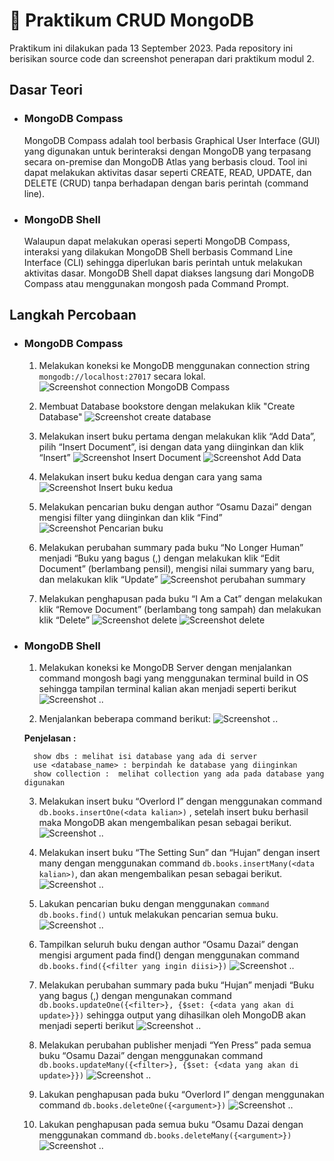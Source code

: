# :ledger: Praktikum CRUD MongoDB
Praktikum ini dilakukan pada 13 September 2023. Pada repository ini berisikan source code dan screenshot penerapan dari praktikum modul 2.

## Dasar Teori
* ### MongoDB Compass 
    MongoDB Compass adalah tool berbasis Graphical User Interface (GUI) yang digunakan untuk berinteraksi dengan MongoDB yang terpasang secara on-premise dan MongoDB Atlas yang berbasis cloud. Tool ini dapat melakukan aktivitas dasar seperti CREATE, READ, UPDATE, dan DELETE (CRUD) tanpa berhadapan dengan baris perintah (command line).

- ### MongoDB Shell
    Walaupun dapat melakukan operasi seperti MongoDB Compass, interaksi yang dilakukan MongoDB Shell berbasis Command Line Interface (CLI) sehingga diperlukan baris perintah untuk melakukan aktivitas dasar. MongoDB Shell dapat diakses langsung dari MongoDB Compass atau menggunakan mongosh pada Command Prompt.

## Langkah Percobaan
- ### MongoDB Compass
    1. Melakukan koneksi ke MongoDB menggunakan connection string ``` mongodb://localhost:27017``` secara lokal. <br/>
    ![Screenshot connection MongoDB Compass](../Screenshot/praktikum2/1.png)

    2. Membuat Database bookstore dengan melakukan klik "Create Database"
    ![Screenshot create database](../Screenshot/praktikum2/2.png)

    3. Melakukan insert buku pertama dengan melakukan klik “Add Data”, pilih “Insert Document”, isi dengan data yang diinginkan dan klik “Insert”
    ![Screenshot Insert Document](../Screenshot/praktikum2/3.png)
          ![Screenshot Add Data](../Screenshot/praktikum2/4.png)

    4. Melakukan insert buku kedua dengan cara yang sama
    ![Screenshot Insert buku kedua](../Screenshot/praktikum2/5.png)

    5. Melakukan pencarian buku dengan author “Osamu Dazai” dengan mengisi filter yang diinginkan dan klik “Find”
    ![Screenshot Pencarian buku](../Screenshot/praktikum2/6.png)

    6. Melakukan perubahan summary pada buku “No Longer Human” menjadi “Buku yang bagus (<NAMA>,<NIM>) dengan melakukan klik “Edit Document” (berlambang pensil), mengisi nilai summary yang baru, dan melakukan klik “Update”
    ![Screenshot perubahan summary](../Screenshot/praktikum2/7.png)
    7. Melakukan penghapusan pada buku “I Am a Cat” dengan melakukan klik “Remove Document” (berlambang tong sampah) dan melakukan klik “Delete”
    ![Screenshot delete](../Screenshot/praktikum2/8.png)
    ![Screenshot delete](../Screenshot/praktikum2/9.png)

- ### MongoDB Shell
    1. Melakukan koneksi ke MongoDB Server dengan menjalankan command mongosh bagi yang menggunakan terminal build in OS sehingga tampilan terminal kalian akan menjadi seperti berikut
    ![Screenshot .. ](../Screenshot/praktikum2/10.png)

    2. Menjalankan beberapa command berikut: 
    ![Screenshot .. ](../Screenshot/praktikum2/11.png)
    
    **Penjelasan :** 

        show dbs : melihat isi database yang ada di server
        use <database_name> : berpindah ke database yang diinginkan
        show collection :  melihat collection yang ada pada database yang digunakan

    3. Melakukan insert buku “Overlord I” dengan menggunakan command ```db.books.insertOne(<data kalian>)``` , setelah insert buku berhasil maka MongoDB akan mengembalikan pesan sebagai berikut.
    ![Screenshot .. ](../Screenshot/praktikum2/12.png)

    4. Melakukan insert buku “The Setting Sun” dan “Hujan” dengan insert many dengan menggunakan command ```db.books.insertMany(<data kalian>)```, dan akan mengembalikan pesan sebagai berikut.
    ![Screenshot .. ](../Screenshot/praktikum2/13.png)

    5. Lakukan pencarian buku dengan menggunakan ```command db.books.find()``` untuk melakukan pencarian semua buku.
    ![Screenshot .. ](../Screenshot/praktikum2/14.png)

    6. Tampilkan seluruh buku dengan author “Osamu Dazai” dengan mengisi argument pada find() dengan menggunakan command ```db.books.find({<filter yang ingin diisi>})```
    ![Screenshot .. ](../Screenshot/praktikum2/15.png)

    7. Melakukan perubahan summary pada buku “Hujan” menjadi “Buku yang bagus (<NAMA>,<NIM>) dengan mengunakan command ```db.books.updateOne({<filter>}, {$set: {<data yang akan di update>}})``` sehingga output yang dihasilkan oleh MongoDB akan menjadi seperti berikut
    ![Screenshot .. ](../Screenshot/praktikum2/16.png)

    8. Melakukan perubahan publisher menjadi “Yen Press” pada semua buku “Osamu Dazai” dengan menggunakan command ```db.books.updateMany({<filter>}, {$set: {<data yang akan di update>}})```
    ![Screenshot .. ](../Screenshot/praktikum2/17.png)

    9. Lakukan penghapusan pada buku “Overlord I” dengan menggunakan command ```db.books.deleteOne({<argument>})```
    ![Screenshot .. ](../Screenshot/praktikum2/18.png)

    10. Lakukan penghapusan pada semua buku “Osamu Dazai dengan menggunakan command ```db.books.deleteMany({<argument>})```
    ![Screenshot .. ](../Screenshot/praktikum2/19.png)